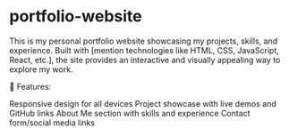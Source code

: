 ﻿# portfolio-website

 
This is my personal portfolio website showcasing my projects, skills, and experience. Built with [mention technologies like HTML, CSS, JavaScript, React, etc.], the site provides an interactive and visually appealing way to explore my work.

🚀 Features:

Responsive design for all devices
Project showcase with live demos and GitHub links
About Me section with skills and experience
Contact form/social media links
